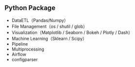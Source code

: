 ## Python Package
* DataETL（Pandas/Numpy）
* File Management（os / shutil / glob）
* Visualization（Matplotlib / Seaborn / Bokeh / Plotly / Dash）
* Machine Learning（Sklearn / Scipy）
* Pipeline
* Multiprocessing
* Airflow
* configparser
